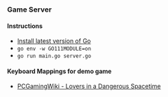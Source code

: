 ### Game Server

#### Instructions

- [Install latest version of Go](https://golang.org/doc/install)
- `go env -w GO111MODULE=on`
- `go run main.go server.go`

#### Keyboard Mappings for demo game

- [PCGamingWiki - Lovers in a Dangerous Spacetime](https://www.pcgamingwiki.com/wiki/Lovers_in_a_Dangerous_Spacetime)
